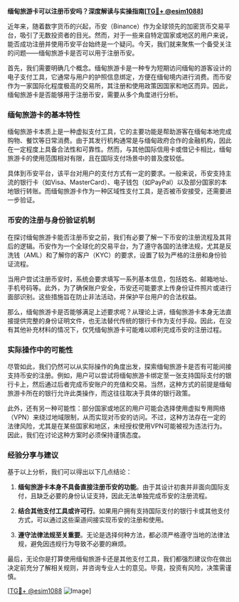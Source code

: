 **缅甸旅游卡可以注册币安吗？深度解读与实操指南[[TG💪+ @esim1088](https://t.me/s/esim1088)]**

近年来，随着数字货币的兴起，币安（Binance）作为全球领先的加密货币交易平台，吸引了无数投资者的目光。然而，对于一些来自特定国家或地区的用户来说，能否成功注册并使用币安平台始终是一个疑问。今天，我们就来聚焦一个备受关注的问题——缅甸旅游卡是否可以用于注册币安。

首先，我们需要明确几个概念。缅甸旅游卡是一种专为短期访问缅甸的游客设计的电子支付工具，它通常与用户的护照信息绑定，方便在缅甸境内进行消费。而币安作为一家国际化程度极高的交易所，其注册和使用政策因国家和地区而异。因此，缅甸旅游卡是否能够用于注册币安，需要从多个角度进行分析。

### 缅甸旅游卡的基本特性

缅甸旅游卡本质上是一种虚拟支付工具，它的主要功能是帮助游客在缅甸本地完成购物、餐饮等日常消费。由于其发行机构通常是与缅甸政府合作的金融机构，因此在一定程度上具备合法性和可靠性。然而，与其他国际信用卡或借记卡相比，缅甸旅游卡的使用范围相对有限，且在国际支付场景中的普及度较低。

具体到币安平台，该平台对用户的支付方式有一定的要求。一般来说，币安支持主流的银行卡（如Visa、MasterCard）、电子钱包（如PayPal）以及部分国家的本地银行转账。而缅甸旅游卡作为一种区域性支付工具，是否被币安接受，还需要进一步验证。

### 币安的注册与身份验证机制

在探讨缅甸旅游卡能否注册币安之前，我们有必要了解一下币安的注册流程及其背后的逻辑。币安作为一个全球化的交易平台，为了遵守各国的法律法规，尤其是反洗钱（AML）和了解你的客户（KYC）的要求，设置了较为严格的注册和身份验证流程。

当用户尝试注册币安时，系统会要求填写一系列基本信息，包括姓名、邮箱地址、手机号码等。此外，为了确保账户安全，币安还可能要求上传身份证件照片或进行面部识别。这些措施旨在防止非法活动，并保护平台用户的合法权益。

那么，缅甸旅游卡是否能够满足上述要求呢？从理论上讲，缅甸旅游卡本身无法直接提供完整的身份证明文件，也无法替代传统的银行卡作为支付手段。因此，在没有其他补充材料的情况下，仅凭缅甸旅游卡可能难以顺利完成币安的注册过程。

### 实际操作中的可能性

尽管如此，我们仍然可以从实际操作的角度出发，探索缅甸旅游卡是否有可能间接支持币安的注册。例如，用户可以尝试将缅甸旅游卡绑定至一张支持国际支付的银行卡上，然后通过后者完成币安账户的充值和交易。当然，这种方式的前提是缅甸旅游卡所在的银行允许此类操作，而这往往取决于具体的银行政策。

此外，还有另一种可能性：部分国家或地区的用户可能会选择使用虚拟专用网络（VPN）来绕过地域限制，从而实现对币安的访问。不过，这种方法存在一定的法律风险，尤其是在某些国家和地区，未经授权使用VPN可能被视为违法行为。因此，我们在讨论这种方案时必须保持谨慎态度。

### 经验分享与建议

基于以上分析，我们可以得出以下几点结论：

1. **缅甸旅游卡本身不具备直接注册币安的功能**。由于其设计初衷并非面向国际支付，且缺乏必要的身份认证支持，因此无法单独完成币安的注册流程。
   
2. **结合其他支付工具或许可行**。如果用户拥有支持国际支付的银行卡或其他支付方式，可以通过这些渠道间接实现币安的注册和使用。

3. **遵守法律法规至关重要**。无论是选择何种方法，都必须严格遵守当地的法律法规，避免因违规行为导致不必要的麻烦。

最后，无论你是打算使用缅甸旅游卡还是其他支付工具，我们都强烈建议你在做出决定前充分了解相关规则，并咨询专业人士的意见。毕竟，投资有风险，决策需谨慎。

[[TG💪+ @esim1088](https://t.me/s/esim1088) ![Image](https://i.postimg.cc/4NQfJmqS/Snipaste-2025-05-13-00-14-12.png)]